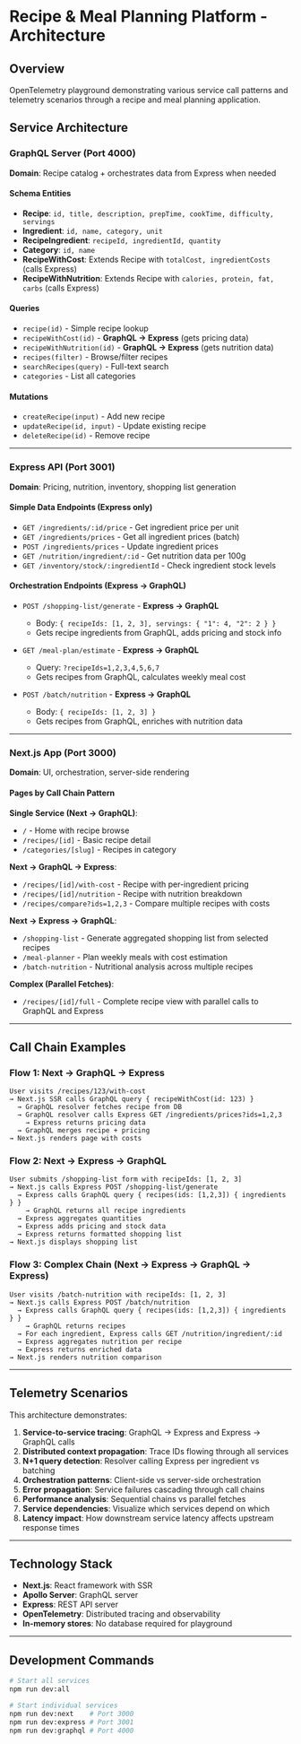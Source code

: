 # Recipe & Meal Planning Platform - Architecture

## Overview
OpenTelemetry playground demonstrating various service call patterns and telemetry scenarios through a recipe and meal planning application.

## Service Architecture

### GraphQL Server (Port 4000)
**Domain**: Recipe catalog + orchestrates data from Express when needed

#### Schema Entities
- **Recipe**: `id, title, description, prepTime, cookTime, difficulty, servings`
- **Ingredient**: `id, name, category, unit`
- **RecipeIngredient**: `recipeId, ingredientId, quantity`
- **Category**: `id, name`
- **RecipeWithCost**: Extends Recipe with `totalCost, ingredientCosts` (calls Express)
- **RecipeWithNutrition**: Extends Recipe with `calories, protein, fat, carbs` (calls Express)

#### Queries
- `recipe(id)` - Simple recipe lookup
- `recipeWithCost(id)` - **GraphQL → Express** (gets pricing data)
- `recipeWithNutrition(id)` - **GraphQL → Express** (gets nutrition data)
- `recipes(filter)` - Browse/filter recipes
- `searchRecipes(query)` - Full-text search
- `categories` - List all categories

#### Mutations
- `createRecipe(input)` - Add new recipe
- `updateRecipe(id, input)` - Update existing recipe
- `deleteRecipe(id)` - Remove recipe

---

### Express API (Port 3001)
**Domain**: Pricing, nutrition, inventory, shopping list generation

#### Simple Data Endpoints (Express only)
- `GET /ingredients/:id/price` - Get ingredient price per unit
- `GET /ingredients/prices` - Get all ingredient prices (batch)
- `POST /ingredients/prices` - Update ingredient prices
- `GET /nutrition/ingredient/:id` - Get nutrition data per 100g
- `GET /inventory/stock/:ingredientId` - Check ingredient stock levels

#### Orchestration Endpoints (Express → GraphQL)
- `POST /shopping-list/generate` - **Express → GraphQL**
  - Body: `{ recipeIds: [1, 2, 3], servings: { "1": 4, "2": 2 } }`
  - Gets recipe ingredients from GraphQL, adds pricing and stock info

- `GET /meal-plan/estimate` - **Express → GraphQL**
  - Query: `?recipeIds=1,2,3,4,5,6,7`
  - Gets recipes from GraphQL, calculates weekly meal cost

- `POST /batch/nutrition` - **Express → GraphQL**
  - Body: `{ recipeIds: [1, 2, 3] }`
  - Gets recipes from GraphQL, enriches with nutrition data

---

### Next.js App (Port 3000)
**Domain**: UI, orchestration, server-side rendering

#### Pages by Call Chain Pattern

**Single Service (Next → GraphQL)**:
- `/` - Home with recipe browse
- `/recipes/[id]` - Basic recipe detail
- `/categories/[slug]` - Recipes in category

**Next → GraphQL → Express**:
- `/recipes/[id]/with-cost` - Recipe with per-ingredient pricing
- `/recipes/[id]/nutrition` - Recipe with nutrition breakdown
- `/recipes/compare?ids=1,2,3` - Compare multiple recipes with costs

**Next → Express → GraphQL**:
- `/shopping-list` - Generate aggregated shopping list from selected recipes
- `/meal-planner` - Plan weekly meals with cost estimation
- `/batch-nutrition` - Nutritional analysis across multiple recipes

**Complex (Parallel Fetches)**:
- `/recipes/[id]/full` - Complete recipe view with parallel calls to GraphQL and Express

---

## Call Chain Examples

### Flow 1: Next → GraphQL → Express
```
User visits /recipes/123/with-cost
→ Next.js SSR calls GraphQL query { recipeWithCost(id: 123) }
  → GraphQL resolver fetches recipe from DB
  → GraphQL resolver calls Express GET /ingredients/prices?ids=1,2,3
    → Express returns pricing data
  → GraphQL merges recipe + pricing
→ Next.js renders page with costs
```

### Flow 2: Next → Express → GraphQL
```
User submits /shopping-list form with recipeIds: [1, 2, 3]
→ Next.js calls Express POST /shopping-list/generate
  → Express calls GraphQL query { recipes(ids: [1,2,3]) { ingredients } }
    → GraphQL returns all recipe ingredients
  → Express aggregates quantities
  → Express adds pricing and stock data
  → Express returns formatted shopping list
→ Next.js displays shopping list
```

### Flow 3: Complex Chain (Next → Express → GraphQL → Express)
```
User visits /batch-nutrition with recipeIds: [1, 2, 3]
→ Next.js calls Express POST /batch/nutrition
  → Express calls GraphQL query { recipes(ids: [1,2,3]) { ingredients } }
    → GraphQL returns recipes
  → For each ingredient, Express calls GET /nutrition/ingredient/:id
  → Express aggregates nutrition per recipe
  → Express returns enriched data
→ Next.js renders nutrition comparison
```

---

## Telemetry Scenarios

This architecture demonstrates:

1. **Service-to-service tracing**: GraphQL → Express and Express → GraphQL calls
2. **Distributed context propagation**: Trace IDs flowing through all services
3. **N+1 query detection**: Resolver calling Express per ingredient vs batching
4. **Orchestration patterns**: Client-side vs server-side orchestration
5. **Error propagation**: Service failures cascading through call chains
6. **Performance analysis**: Sequential chains vs parallel fetches
7. **Service dependencies**: Visualize which services depend on which
8. **Latency impact**: How downstream service latency affects upstream response times

---

## Technology Stack

- **Next.js**: React framework with SSR
- **Apollo Server**: GraphQL server
- **Express**: REST API server
- **OpenTelemetry**: Distributed tracing and observability
- **In-memory stores**: No database required for playground

---

## Development Commands

```bash
# Start all services
npm run dev:all

# Start individual services
npm run dev:next    # Port 3000
npm run dev:express # Port 3001
npm run dev:graphql # Port 4000
```
